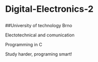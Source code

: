 # Digital-Electronics-2 <p>
##University of technology Brno <p>
Electotechnical and comunication<p> 
Programming in C <p>

Study harder, programing smart!<p>

